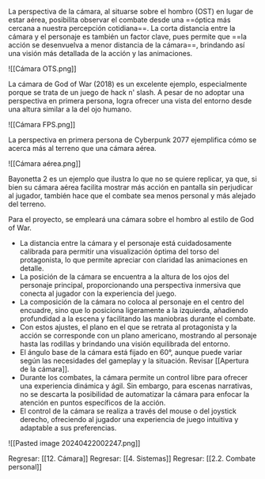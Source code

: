 
La perspectiva de la cámara, al situarse sobre el hombro (OST) en lugar de estar aérea, posibilita observar el combate desde una ==óptica más cercana a nuestra percepción cotidiana==. La corta distancia entre la cámara y el personaje es también un factor clave, pues permite que ==la acción se desenvuelva a menor distancia de la cámara==, brindando así una visión más detallada de la acción y las animaciones.

![[Cámara OTS.png]]

La cámara de God of War (2018) es un excelente ejemplo, especialmente porque se trata de un juego de hack n' slash. A pesar de no adoptar una perspectiva en primera persona, logra ofrecer una vista del entorno desde una altura similar a la del ojo humano.

![[Cámara FPS.png]]

La perspectiva en primera persona de Cyberpunk 2077 ejemplifica cómo se acerca más al terreno que una cámara aérea.

![[Cámara aérea.png]]

Bayonetta 2 es un ejemplo que ilustra lo que no se quiere replicar, ya que, si bien su cámara aérea facilita mostrar más acción en pantalla sin perjudicar al jugador, también hace que el combate sea menos personal y más alejado del terreno.

  
Para el proyecto, se empleará una cámara sobre el hombro al estilo de God of War.

- La distancia entre la cámara y el personaje está cuidadosamente calibrada para permitir una visualización óptima del torso del protagonista, lo que permite apreciar con claridad las animaciones en detalle.
- La posición de la cámara se encuentra a la altura de los ojos del personaje principal, proporcionando una perspectiva inmersiva que conecta al jugador con la experiencia del juego.
- La composición de la cámara no coloca al personaje en el centro del encuadre, sino que lo posiciona ligeramente a la izquierda, añadiendo profundidad a la escena y facilitando las maniobras durante el combate.
- Con estos ajustes, el plano en el que se retrata al protagonista y la acción se corresponde con un plano americano, mostrando al personaje hasta las rodillas y brindando una visión equilibrada del entorno.
- El ángulo base de la cámara está fijado en 60°, aunque puede variar según las necesidades del gameplay y la situación. Revisar [[Apertura de la cámara]].
- Durante los combates, la cámara permite un control libre para ofrecer una experiencia dinámica y ágil. Sin embargo, para escenas narrativas, no se descarta la posibilidad de automatizar la cámara para enfocar la atención en puntos específicos de la acción.
- El control de la cámara se realiza a través del mouse o del joystick derecho, ofreciendo al jugador una experiencia de juego intuitiva y adaptable a sus preferencias.

![[Pasted image 20240422002247.png]]


Regresar: [[12. Cámara]]
Regresar: [[4. Sistemas]]
Regresar: [[2.2. Combate personal]]
